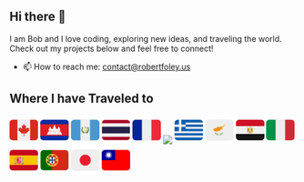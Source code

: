 ## Hi there 👋

I am Bob and I love coding, exploring new ideas, and traveling the world.  
Check out my projects below and feel free to connect!

- 📫 How to reach me: contact@robertfoley.us

Where I have Traveled to
---
<img src="/flags/Flag Canada.png" height="50" /> <img src="/flags/Flag Cambodia.png" height="50" />
<img src="/flags/Flag Guatemala.png" height="50" />
<img src="/flags/Flag Thailand.png" height="50" />
<img src="/flags/Flag France.png" height="50" />
<img src="/flags/Flag Türkiye.png" height="50" />
<img src="/flags/Flag Greece.png" height="50" />
<img src="/flags/Flag Cyprus.png" height="50" />
<img src="/flags/Flag Egypt.png" height="50" />
<img src="/flags/Flag Italy.png" height="50" />
<img src="/flags/Flag Spain.png" height="50" />
<img src="/flags/Flag Portugal.png" height="50" />
<img src="/flags/Flag Japan.png" height="50" />
<img src="/flags/Flag Taiwan.png" height="50" />



<!--
**apmanager001/apmanager001** is a ✨ _special_ ✨ repository because its `README.md` (this file) appears on your GitHub profile.

Here are some ideas to get you started:

- 🔭 I’m currently working on ...
- 🌱 I’m currently learning ...
- 👯 I’m looking to collaborate on ...
- 🤔 I’m looking for help with ...
- 💬 Ask me about ...
- 📫 How to reach me: ...
- 😄 Pronouns: ...
- ⚡ Fun fact: ...
-->
